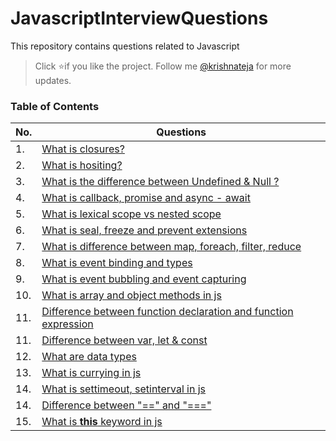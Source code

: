 # JavascriptInterviewQuestions
This repository contains questions related to Javascript

> Click :star:if you like the project. Follow me [@krishnateja](https://in.linkedin.com/in/krishna-teja-medam-3320a6135) for more updates. 


### Table of Contents

| No. | Questions                                                                                                                             |
| --- | ------------------------------------------------------------------------------------------------------------------------------------- |
| 1.  | [What is closures?](#what-are-the-different-data-types-present-in-javascript)                 |
| 2.  | [What is hositing?](#what-are-the-different-data-types-present-in-javascript)                 |
| 3.  | [What is the difference between Undefined & Null ?](#what-is-the-difference-between-undefined--null)|
| 4.  | [What is callback, promise and async - await](#what-is-the-difference-between-undefined--null) |
| 5.  | [What is lexical scope vs nested scope](#what-is-the-difference-between-undefined--null) |
| 6.  | [What is seal, freeze and prevent extensions](#what-is-the-difference-between-undefined--null)|
| 7.  | [What is difference between map, foreach, filter, reduce](#what-is-the-difference-between-undefined--null)|
| 8.  | [What is event binding and types](#what-is-the-difference-between-undefined--null)|
| 9.  | [What is event bubbling and event capturing](#what-is-the-difference-between-undefined--null)|
| 10. | [What is array and object methods in js](#what-is-the-difference-between-undefined--null)|
| 11. | [Difference between  function declaration and function expression](#what-is-the-difference-between-undefined--null)|
| 11. | [Difference between  var, let & const](#what-is-the-difference-between-undefined--null)|
| 12. | [What are data types](#what-is-the-difference-between-undefined--null)|
| 13. | [What is currying in js](#what-is-the-difference-between-undefined--null)|
| 14. | [What is settimeout, setinterval in js](#what-is-the-difference-between-undefined--null)|
| 14. | [Difference between "==" and "==="](#what-is-the-difference-between-undefined--null)|
| 15. | [What is **this** keyword in js ](#what-is-the-difference-between-undefined--null)|


